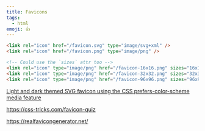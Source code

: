 ```yaml
---
title: Favicons
tags:
  - html
emoji: 👍
---
```


```html
<link rel="icon" href="/favicon.svg" type="image/svg+xml" />
<link rel="icon" href="/favicon.png" type="image/png" />

<!-- Could use the `sizes` attr too -->
<link rel="icon" type="image/png" href="/favicon-16x16.png" sizes="16x16" />
<link rel="icon" type="image/png" href="/favicon-32x32.png" sizes="32x32" />
<link rel="icon" type="image/png" href="/favicon-96x96.png" sizes="96x96" />
```

[Light and dark themed SVG favicon using the CSS prefers-color-scheme media feature](https://catalin.red/svg-favicon-light-dark-theme/)

https://css-tricks.com/favicon-quiz

https://realfavicongenerator.net/
